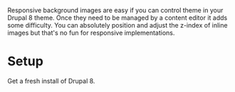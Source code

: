 Responsive background images are easy if you can control theme in your Drupal 8 theme. Once they need to be managed by a content editor it adds some difficulty. You can absolutely position and adjust the z-index of inline images but that's no fun for responsive implementations. 

# Setup

Get a fresh install of Drupal 8.
